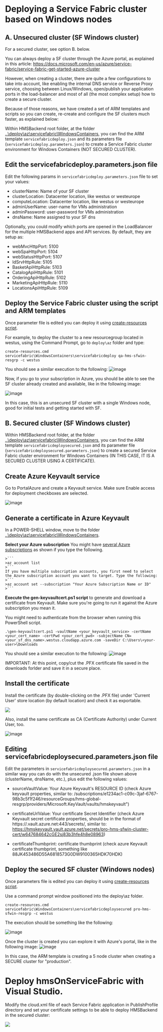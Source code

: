 # Deploying a Service Fabric cluster based on Windows nodes 

## A. Unsecured cluster (SF Windows cluster)
For a secured cluster, see option B. below.

You can always deploy a SF cluster through the Azure portal, as explained in this article: https://docs.microsoft.com/en-us/azure/service-fabric/service-fabric-get-started-azure-cluster

However, when creating a cluster, there are quite a few configurations to take into account, like enabling the internal DNS service or Reverse Proxy service, choosing between Linux/Windows, open/publish your application ports in the load-balancer and most of all (the most complex setup) how to create a secure cluster.

Because of those reasons, we have created a set of ARM templates and scripts so you can create, re-create and configure the SF clusters much faster, as explained below: 

Within HMSBackend root folder, at the folder [..\deploy\az\servicefabric\WindowsContainers](https://github.com/raboud/HMSBackend/tree/dev/deploy/az/servicefabric/WindowsContainers), you can find the ARM template `servicefabricdeploy.json` and its parameters file (`servicefabricdeploy.parameters.json`) to create a Service Fabric cluster environment for Windows Containers (NOT SECURED CLUSTER).

## Edit the servicefabricdeploy.parameters.json file

Edit the following params in `servicefabricdeploy.parameters.json` file to set your values:

- clusterName: Name of your SF cluster
- clusterLocation: Datacenter location, like westus or westeurope
- computeLocation: Datacenter location, like westus or westeurope
- adminUserName: user-name for VMs administration
- adminPassword: user-password for VMs administration
- dnsName: Name assigned to your SF dns

Optionally, you could modify which ports are opened in the LoadBalancer for the multiple HMSBackend apps and API services.
By default, they are setup as:
- webMvcHttpPort:       5100
- webSpaHttpPort:       5104
- webStatusHttpPort:    5107
- IdSrvHttpRule:        5105
- BasketApiHttpRule:    5103
- CatalogApiHttpRule:   5101
- OrderingApiHttpRule:  5102
- MarketingApiHttpRule: 5110
- LocationsApiHttpRule: 5109

## Deploy the Service Fabric cluster using the script and ARM templates

Once parameter file is edited you can deploy it using [create-resources script](../readme.md).

For example, to deploy the cluster to a new resourcegroup located in westus, using the Command Prompt, go to `deploy\az` folder and type:
```
create-resources.cmd servicefabric\WindowsContainers\servicefabricdeploy qa-hms-sfwin-resgrp -c westus
```

You should see a similar execution to the following:
![image](https://user-images.githubusercontent.com/1712635/31638979-4881d7aa-b28b-11e7-873c-e1185043a9eb.png)

Now, if you go to your subscription in Azure, you should be able to see the SF cluster already created and available, like in the following image:

![image](https://user-images.githubusercontent.com/1712635/31639043-9b26c786-b28b-11e7-8d59-eeea97f74176.png)

In this case, this is an unsecured SF cluster with a single Windows node, good for initial tests and getting started with SF.


## B. Secured cluster (SF Windows cluster)

Within HMSBackend root folder, at the folder [..\deploy\az\servicefabric\WindowsContainers](https://github.com/raboud/HMSBackend/tree/dev/deploy/az/servicefabric/WindowsContainers), you can find the ARM template `servicefabricdeploysecured.json` and its parameter file (`servicefabricdeploysecured.parameters.json`) to create a secured Service Fabric cluster environment for Windows Containers (IN THIS CASE, IT IS A SECURED CLUSTER USING A CERTIFICATE).

## Create Azure Keyvault service
Go to PortalAzure and create a Keyvault service. Make sure Enable access for deployment checkboxes are selected.

![image](https://user-images.githubusercontent.com/1712635/31638848-9b266530-b28a-11e7-953b-1e3ec1a54f77.png)

## Generate a certificate in Azure Keyvault
In a POWER-SHELL window, move to the folder [..\deploy\az\servicefabric\WindowsContainers](https://github.com/raboud/HMSBackend/tree/dev/deploy/az/servicefabric/WindowsContainers).

**Select your Azure subscription** You might have [several Azure subscriptions](https://docs.microsoft.com/en-us/cli/azure/account#set) as shown if you type the following.

    >```
    >az account list
    >```
    If you have multiple subscription accounts, you first need to select the Azure subscription account you want to target. Type the following:
    >```
    >az account set --subscription "Your Azure Subscription Name or ID"
    >```

**Execute the gen-keyvaultcert.ps1 script** to generate and download a certificate from Keyvault.
Make sure you're going to run it against the Azure subscription you mean it.

You might need to authenticate from the browser when running this PowerShell script.

```
.\gen-keyvaultcert.ps1 -vaultName <your_keyvault_service> -certName <your_cert_name> -certPwd <your_cert_pwd> -subjectName CN=<your_sf_dns_name>.westus.cloudapp.azure.com -saveDir C:\Users\<your-user>\Downloads

```
You should see a similar execution to the following:
![image](https://user-images.githubusercontent.com/1712635/31640172-93efcca0-b291-11e7-970e-5b5e6bf07042.png)

IMPORTANT: At this point, copy/cut the .PFX certificate file saved in the downloads forlder and save it in a secure place.

## Install the certificate
Install the certificate (by double-clicking on the .PFX file) under 'Current User' store location (by default location) and check it as exportable.

<img src="../../../../img/sf/install-cert.PNG">

Also, install the same certificate as CA (Certificate Authority) under Current User, too.

![image](https://user-images.githubusercontent.com/1712635/31642795-c6ffa434-b2a1-11e7-8ff8-2a63549a780e.png)

## Editing servicefabricdeploysecured.parameters.json file

Edit the parameters in `servicefabricdeploysecured.parameters.json` in a similar way you can do with the unsecured .json file shown above (clusterName, dnsName, etc.), plus edit the following values:

- sourceVaultValue: Your Azure Keyvault's RESOURCE ID (check Azure keyvault properties, similar to: /subscriptions/e1234ac1-c09c-3jaf-6767-98b3c5f1f246/resourceGroups/hms-global-resgrp/providers/Microsoft.KeyVault/vaults/hmskeyvault")

- certificateUrlValue: Your certificate Secret Identifier (check Azure Keyvault secret certificate properties, should be in the format of https://<name of the vault>.vault.azure.net:443/secrets/<exact location>, similar to: 
https://hmskeyvault.vault.azure.net/secrets/pro-hms-sfwin-cluster-cert/w647684642cGE2sj83b3hfe4h8e08963)

- certificateThumbprint: certificate thumbprint (check azure Keyvault certificate thumbprint, something like 88JK453486D55A6818573G0DW9100365HDK70HDK)

## Deploy the secured SF cluster (Windows nodes)

Once parameters file is edited you can deploy it using [create-resources script](../readme.md).

Use a command prompt window positioned into the deploy\az folder.

```
create-resources.cmd servicefabric\WindowsContainers\servicefabricdeploysecured pro-hms-sfwin-resgrp -c westus
```
The execution should be something like the following:

![image](https://user-images.githubusercontent.com/1712635/31641955-0bc9d59e-b29d-11e7-9230-5ba02843d98a.png)

Once the cluster is created you can explore it with Azure's portal, like in the following image:
![image](https://user-images.githubusercontent.com/1712635/31642431-bf1c409e-b29f-11e7-980f-a7685a45108c.png)

In this case, the ARM template is creating a 5 node cluster when creating a SECURE cluster for "production".


# Deploy hmsOnServiceFabric with Visual Studio.

Modify the cloud.xml file of each Service Fabric application in PublishProfile directory and set  your certificate settings to be able to deploy HMSBackend in the secured cluster:

<img src="../../../../img/sf/cloud_publishProfile.PNG">



